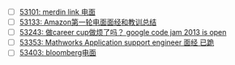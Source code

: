 - [ ] [53101: merdin link 电面](http://instant.1point3acres.com/thread/53101)
- [ ] [53133: Amazon第一轮电面面经和教训总结](http://instant.1point3acres.com/thread/53133)
- [ ] [53243: 做career cup做烦了吗？ google code jam 2013 is open](http://instant.1point3acres.com/thread/53243)
- [ ] [53353: Mathworks Application support engineer 面经 已跪](http://instant.1point3acres.com/thread/53353)
- [ ] [53403: bloomberg电面](http://instant.1point3acres.com/thread/53403)
